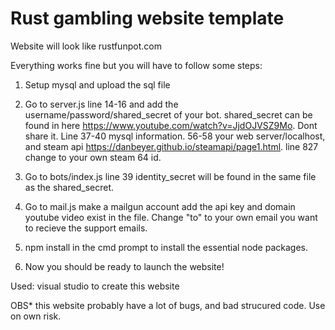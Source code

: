 # Rust gambling website template
Website will look like rustfunpot.com

Everything works fine but you will have to follow some steps:
1. Setup mysql and upload the sql file
2. Go to server.js line 14-16 and add the username/password/shared_secret of your bot.
shared_secret can be found in here https://www.youtube.com/watch?v=JjdOJVSZ9Mo. Dont share it.
Line 37-40 mysql information. 56-58 your web server/localhost, and steam api https://danbeyer.github.io/steamapi/page1.html.
line 827 change to your own steam 64 id.

3. Go to bots/index.js line 39 identity_secret will be found in the same file as the shared_secret. 

4. Go to mail.js make a mailgun account add the api key and domain youtube video exist in the file. Change "to" 
to your own email you want to recieve the support emails.

5. npm install in the cmd prompt to install the essential node packages.

6. Now you should be ready to launch the website!

Used: visual studio to create this website

OBS* this website probably have a lot of bugs, and bad strucured code. Use on own risk.

